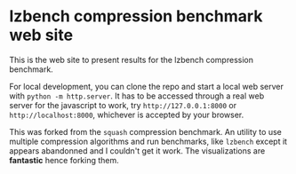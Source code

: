 # lzbench compression benchmark web site

This is the web site to present results for the lzbench compression benchmark.

For local development, you can clone the repo and start a local web server with `python -m http.server`.
It has to be accessed through a real web server for the javascript to work, try `http://127.0.0.1:8000` or `http://localhost:8000`, whichever is accepted by your browser.

This was forked from the ``squash`` compression benchmark. An utility to use multiple compression algorithms and run benchmarks, like `lzbench` except it appears abandonned and I couldn't get it work. The visualizations are **fantastic** hence forking them.
